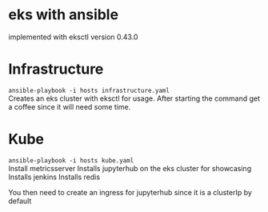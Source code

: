 # eks with ansible

implemented with eksctl version 0.43.0
# Infrastructure

<code>ansible-playbook -i hosts infrastructure.yaml</code><br/>
Creates an eks cluster with eksctl for usage.
After starting the command get a coffee since it will need some time.

# Kube
<code>ansible-playbook -i hosts kube.yaml</code><br/>
Install metricsserver
Installs jupyterhub on the eks cluster for showcasing
Installs jenkins
Installs redis

You then need to create an ingress for jupyterhub since it is a clusterIp by default